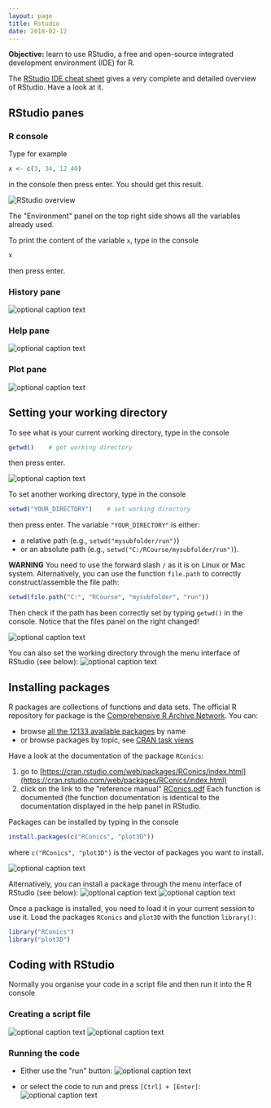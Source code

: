 ```yaml
---
layout: page
title: Rstudio
date: 2018-02-12
---
```


<!--<p class="message">
  Hey there! This page is included as an example. Feel free to customize it for your own use upon downloading. Carry on!
</p>-->


<p class="message">
<strong>Objective:</strong> learn to use RStudio, a free and open-source integrated development environment (IDE) for R.
</p>


The [RStudio IDE cheat sheet](https://www.rstudio.com/wp-content/uploads/2016/01/rstudio-IDE-cheatsheet.pdf) gives a very complete and detailed overview of RStudio. Have a look at it.


## RStudio panes

### R console

Type for example
```r
x <- c(3, 34, 12 40)
```
in the console then press enter. You should get this result.

![RStudio overview](img/00_environment_mod.png)

The "Environment" panel on the top right side shows all the variables already used.

To print the content of the variable `x`, type in the console
```r
x
```
then press enter.

### History pane
![optional caption text](img/01_history_mod.png)


### Help pane
![optional caption text](img/03_help_mod.png)


### Plot pane
![optional caption text](img/04_plot_mod.png)


## Setting your working directory

To see what is your current working directory, type in the console
```r
getwd()    # get working directory
```
then press enter.

![optional caption text](img/05_getwd_mod.png)


To set another working directory, type in the console
```r
setwd("YOUR_DIRECTORY")    # set working directory
```
then press enter. The variable `"YOUR_DIRECTORY"` is either:

* a relative path (e.g., `setwd("mysubfolder/run")`)
* or an absolute path (e.g., `setwd("C:/RCourse/mysubfolder/run")`).

**WARNING** You need to use the forward slash `/` as it is on Linux or Mac system. 
Alternatively, you can use the function `file.path` to correctly construct/assemble the file path:
```r
setwd(file.path("C:", "RCourse", "mysubfolder", "run"))
```

Then check if the path has been correctly set by typing `getwd()` in the console.
Notice that the files panel on the right changed!

![optional caption text](img/05_setwd_mod.png)

You can also set the working directory through the menu interface of RStudio (see below):
![optional caption text](img/06_setwd_2.png)


## Installing packages


R packages are collections of functions and data sets. The official R repository for package is the
[Comprehensive R Archive Network](https://cran.r-project.org/). You can:
- browse [all the 12133 available packages](https://cran.r-project.org/web/packages/available_packages_by_name.html) by name
- or browse packages by topic, see [CRAN task views](https://cran.r-project.org/web/views/)

Have a look at the documentation of the package `RConics`:
1. go to [https://cran.rstudio.com/web/packages/RConics/index.html](https://cran.rstudio.com/web/packages/RConics/index.html)
2. click on the link to the "reference manual" [RConics.pdf](https://cran.rstudio.com/web/packages/RConics/RConics.pdf)
Each function is documented (the function documentation is identical to the documentation displayed in the help panel in RStudio.


Packages can be installed by typing in the console
```r
install.packages(c("RConics", "plot3D"))
```
where `c("RConics", "plot3D")` is the vector of packages you want to install.

![optional caption text](img/09_install_package.png)

Alternatively, you can install a package through the menu interface of RStudio (see below):
![optional caption text](img/07_install_package.png)
![optional caption text](img/08_install_package.png)

Once a package is installed, you need to load it in your current session to use it.
Load the packages `RConics` and `plot3D` with the function `library()`:
```r
library("RConics")
library("plot3D")
```
## Coding with RStudio
Normally you organise your code in a script file and then run it into the R console

### Creating a script file

![optional caption text](img/10_newFile.png)
![optional caption text](img/11_newfile_mod.png)

### Running the code
* Either use the "run" button:
    ![optional caption text](img/12_run_mod.png)

* or select the code to run and press `[Ctrl] + [Enter]`:
    ![optional caption text](img/13_run_mod.png)



